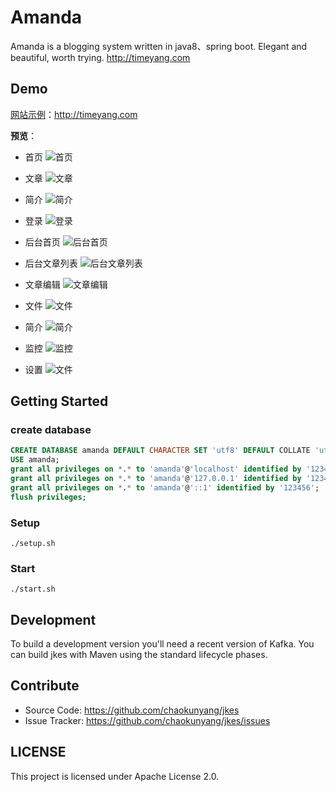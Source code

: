 # Amanda
Amanda is a blogging system written in java8、spring boot. Elegant and beautiful, worth trying. http://timeyang.com

## Demo
[网站示例](http://timeyang.com)：http://timeyang.com

**预览**：
- 首页
![首页](https://raw.githubusercontent.com/chaokunyang/amanda/master/docs/images/Home.png)

- 文章
![文章](https://raw.githubusercontent.com/chaokunyang/amanda/master/docs/images/Article.png)

- 简介
![简介](https://raw.githubusercontent.com/chaokunyang/amanda/master/docs/images/Profile.png)

- 登录
![登录](https://raw.githubusercontent.com/chaokunyang/amanda/master/docs/images/Login.png)

- 后台首页
![后台首页](https://raw.githubusercontent.com/chaokunyang/amanda/master/docs/images/Admin_Home.png)

- 后台文章列表
![后台文章列表](https://raw.githubusercontent.com/chaokunyang/amanda/master/docs/images/Admin_Article.png)

- 文章编辑
![文章编辑](https://raw.githubusercontent.com/chaokunyang/amanda/master/docs/images/Article_Edit.png)

- 文件
![文件](https://raw.githubusercontent.com/chaokunyang/amanda/master/docs/images/Admin_File.png)

- 简介
![简介](https://raw.githubusercontent.com/chaokunyang/amanda/master/docs/images/Admin_Profile.png)

- 监控
![监控](https://raw.githubusercontent.com/chaokunyang/amanda/master/docs/images/Admin_Monitor.png)

- 设置
![文件](https://raw.githubusercontent.com/chaokunyang/amanda/master/docs/images/Admin_Setting.png)

## Getting Started
### create database
```sql
CREATE DATABASE amanda DEFAULT CHARACTER SET 'utf8' DEFAULT COLLATE 'utf8_unicode_ci';
USE amanda;
grant all privileges on *.* to 'amanda'@'localhost' identified by '123456'; 
grant all privileges on *.* to 'amanda'@'127.0.0.1' identified by '123456'; 
grant all privileges on *.* to 'amanda'@'::1' identified by '123456'; 
flush privileges;
```
### Setup
```shell
./setup.sh
```
### Start
```shell
./start.sh
```

## Development
To build a development version you'll need a recent version of Kafka. You can build jkes with Maven using the standard lifecycle phases.

## Contribute
- Source Code: https://github.com/chaokunyang/jkes
- Issue Tracker: https://github.com/chaokunyang/jkes/issues

## LICENSE
This project is licensed under Apache License 2.0.


